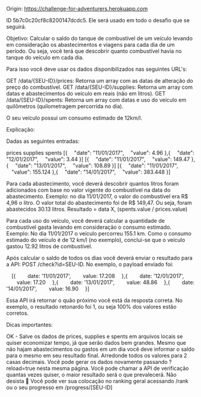 
Origin: https://challenge-for-adventurers.herokuapp.com

ID 5b7c0c20cf8c8200147dcdc5. Ele será usado em todo o desafio que se seguirá.

Objetivo: Calcular o saldo do tanque de combustível de um veículo levando em consideração os abastecimentos e viagens para cada dia de um período. Ou seja, você terá que descobrir quanto combustível havia no tanque do veículo em cada dia. 

Para isso você deve usar os dados disponibilizados nas seguintes URL's:

GET /data/{SEU-ID}/prices: Retorna um array com as datas de alteração do preço do combustível.
GET /data/{SEU-ID}/supplies: Retorna um array com datas e abastecimentos do veículo em reais (não em litros).
GET /data/{SEU-ID}/spents: Retorna um array com datas e uso do veículo em quilômetros (quilometragem percorrida no dia).

O seu veículo possui um consumo estimado de 12km/l.

Explicação:

Dadas as seguintes entradas:

prices	supplies	spents
[{
 "date": "11/01/2017",
 "value": 4.96
},{
 "date": "12/01/2017",
 "value": 3.44
}]	[{
 "date": "11/01/2017",
 "value": 149.47
},{
 "date": "13/01/2017",
 "value": 108.89
}]	[{
 "date": "11/01/2017",
 "value": 155.124
},{
 "date": "14/01/2017",
 "value": 383.448
}]

Para cada abastecimento, você deverá descobrir quantos litros foram adicionados com base no valor vigente do combustível na data do abastecimento.
Exemplo: no dia 11/01/2017, o valor do combustível era R$ 4,96 o litro. O valor total do abastecimento foi de R$ 149,47. Ou seja, foram abastecidos 30.13 litros.
Resultado = data X, (spents.value / prices.value)

Para cada uso do veículo, você deverá calcular a quantidade de combustível gasta levando em consideração o consumo estimado.
Exemplo: No dia 11/01/2017 o veículo percorreu 155.1 km. Como o consumo estimado do veículo é de 12 km/l (no exemplo), conclui-se que o veículo gastou 12.92 litros de combustível.

Após calcular o saldo de todos os dias você deverá enviar o resultado para a API: POST /check?id=SEU-ID. No exemplo, o payload enviado foi:

 [{ 
  date: '11/01/2017',
  value: 17.208
 },{
  date: '12/01/2017',
  value: 17.20
 },{
  date: '13/01/2017',
  value: 48.86
 },{
  date: '14/01/2017',
  value: 16.90
 }]

Essa API irá retornar o quão próximo você está da resposta correta. No exemplo, o resultado retonardo foi 1, ou seja 100% dos valores estão corretos.

Dicas importantes:

OK - Salve os dados de prices, supplies e spents em arquivos locais se quiser economizar tempo, já que serão dados bem grandes.
Mesmo que não hajam abastecimentos ou gastos em um dia você deve informar o saldo para o mesmo em seu resultado final.
Arredonde todos os valores para 2 casas decimais.
Você pode gerar os dados novamente passando ?reload=true nesta mesma página.
Você pode chamar a API de verificação quantas vezes quiser, o maior resultado será o que prevalecerá.
Não desista 🙂
Você pode ver sua colocação no ranking geral acessando /rank ou o seu progresso em /progress/[SEU-ID]

